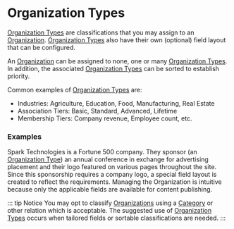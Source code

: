 # Organization Types

[Organization Types] are classifications that you may assign to an [Organization].  [Organization Types] also have their own (optional) field layout
that can be configured.   

An [Organization] can be assigned to none, one or many [Organization Types].  In addition, the associated [Organization Types] can be sorted to establish priority.

Common examples of [Organization Types] are:
* Industries: Agriculture, Education, Food, Manufacturing, Real Estate
* Association Tiers: Basic, Standard, Advanced, Lifetime
* Membership Tiers: Company revenue, Employee count, etc.

### Examples
Spark Technologies is a Fortune 500 company. They sponsor (an [Organization Type]) an annual conference in exchange for advertising placement and their logo featured on various pages throughout the site.
Since this sponsorship requires a company logo, a special field layout is created to reflect the requirements.  Managing the Organization is intuitive because only the applicable fields are available for content publishing.

::: tip Notice
You may opt to classify [Organizations] using a [Category] or other relation which is acceptable.  The suggested use of [Organization Types] occurs when tailored fields or sortable classifications are needed.
:::

[Category]: https://docs.craftcms.com/api/v3/craft-elements-category.html "Category"

[Organizations]: ../objects/organization.md
[Organization]: ../objects/organization.md
[Organization Types]: ../objects/organization-type.md
[Organization Type]: ../objects/organization-type.md
